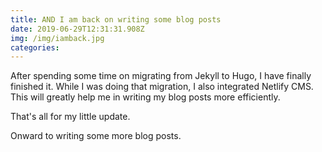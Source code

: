 ```yaml
---
title: AND I am back on writing some blog posts
date: 2019-06-29T12:31:31.908Z
img: /img/iamback.jpg
categories:
---
```

After spending some time on migrating from Jekyll to Hugo, I have finally finished it. While I was doing that migration, I also integrated Netlify CMS. This will greatly help me in writing my blog posts more efficiently.

That's all for my little update.

Onward to writing some more blog posts.
